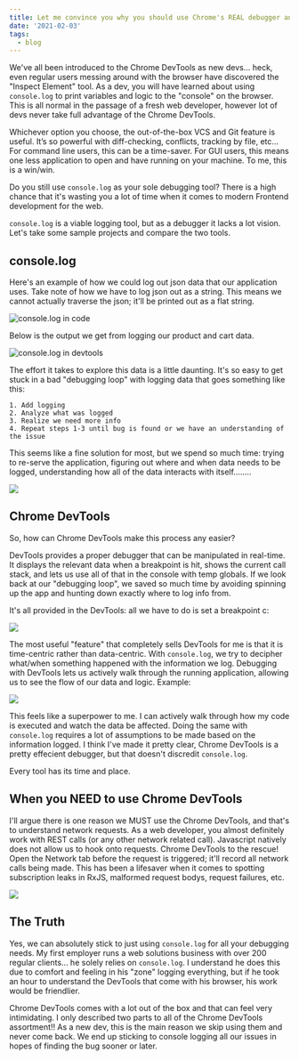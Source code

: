 ```yaml
---
title: Let me convince you why you should use Chrome's REAL debugger and not `console.log`
date: '2021-02-03'
tags:
  - blog
---
```

We've all been introduced to the Chrome DevTools as new devs... heck, even regular users messing around with the browser have discovered the "Inspect Element" tool. As a dev, you will have learned about using `console.log` to print variables and logic to the "console" on the browser. This is all normal in the passage of a fresh web developer, however lot of devs never take full advantage of the Chrome DevTools.

Whichever option you choose, the out-of-the-box VCS and Git feature is useful. It’s so powerful with diff-checking, conflicts, tracking by file, etc… For command line users, this can be a time-saver. For GUI users, this means one less application to open and have running on your machine. To me, this is a win/win.

Do you still use `console.log` as your sole debugging tool? There is a high chance that it's wasting you a lot of time when it comes to modern Frontend development for the web.

`console.log` is a viable logging tool, but as a debugger it lacks a lot vision. Let's take some sample projects and compare the two tools.

## console.log

Here's an example of how we could log out json data that our application uses. Take note of how we have to log json out as a string. This means we cannot actually traverse the json; it'll be printed out as a flat string.

![console.log in code](/images/console_log_code.png)

Below is the output we get from logging our product and cart data.

![console.log in devtools](/images/console_log_devtools.png)

The effort it takes to explore this data is a little daunting. It's so easy to get stuck in a bad "debugging loop" with logging data that goes something like this:
```
1. Add logging 
2. Analyze what was logged
3. Realize we need more info
4. Repeat steps 1-3 until bug is found or we have an understanding of the issue
```
This seems like a fine solution for most, but we spend so much time: trying to re-serve the application, figuring out where and when data needs to be logged, understanding how all of the data interacts with itself........

![](/images/sweaty.gif)

## Chrome DevTools

So, how can Chrome DevTools make this process any easier? 

DevTools provides a proper debugger that can be manipulated in real-time. It displays the relevant data when a breakpoint is hit, shows the current call stack, and lets us use all of that in the console with temp globals. If we look back at our "debugging loop", we saved so much time by avoiding spinning up the app and hunting down exactly where to log info from. 

It's all provided in the DevTools: all we have to do is set a breakpoint c:

![](/images/breakpoints_scope.png)

The most useful "feature" that completely sells DevTools for me is that it is time-centric rather than data-centric. With `console.log`, we try to decipher what/when something happened with the information we log. Debugging with DevTools lets us actively walk through the running application, allowing us to see the flow of our data and logic. Example:

![](/images/time_based_debugging.gif)

This feels like a superpower to me. I can actively walk through how my code is executed and watch the data be affected. Doing the same with `console.log` requires a lot of assumptions to be made based on the information logged. I think I've made it pretty clear, Chrome DevTools is a pretty effecient debugger, but that doesn't discredit `console.log`. 

Every tool has its time and place.

## When you NEED to use Chrome DevTools

I'll argue there is one reason we MUST use the Chrome DevTools, and that's to understand network requests. As a web developer, you almost definitely work with REST calls (or any other network related call). Javascript natively does not allow us to hook onto requests. Chrome DevTools to the rescue! Open the Network tab before the request is triggered; it'll record all network calls being made. This has been a lifesaver when it comes to spotting subscription leaks in RxJS, malformed request bodys, request failures, etc.

![](/images/network_request.gif)

## The Truth

Yes, we can absolutely stick to just using `console.log` for all your debugging needs. My first employer runs a web solutions business with over 200 regular clients... he solely relies on `console.log`. I understand he does this due to comfort and feeling in his "zone" logging everything, but if he took an hour to understand the DevTools that come with his browser, his work would be friendlier. 

Chrome DevTools comes with a lot out of the box and that can feel very intimidating. I only described two parts to all of the Chrome DevTools assortment!! As a new dev, this is the main reason we skip using them and never come back. We end up sticking to console logging all our issues in hopes of finding the bug sooner or later.
